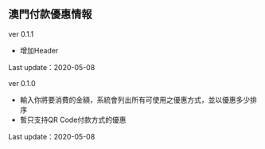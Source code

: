 ## 澳門付款優惠情報

ver 0.1.1
* 增加Header

Last update：2020-05-08

ver 0.1.0
* 輸入你將要消費的金額，系統會列出所有可使用之優惠方式，並以優惠多少排序
* 暫只支持QR Code付款方式的優惠

Last update：2020-05-08
